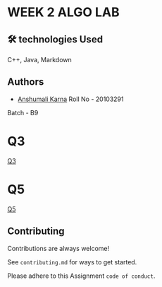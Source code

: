 # WEEK 2 ALGO LAB

## 🛠 technologies Used

C++, Java, Markdown

## Authors

- [Anshumali Karna](https://www.github.com/anshumalivfx)
  Roll No - 20103291

Batch - B9

# Q3

[Q3](q3.md)

# Q5

[Q5](q5.md)

## Contributing

Contributions are always welcome!

See `contributing.md` for ways to get started.

Please adhere to this Assignment `code of conduct`.
